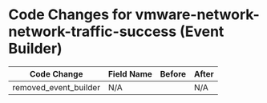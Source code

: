 # Code Changes for vmware-network-network-traffic-success (Event Builder)

| Code Change | Field Name | Before | After |
|-------------|------------|--------|-------|
| removed_event_builder | N/A |  | N/A |